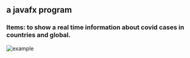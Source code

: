  ## a javafx program
 
 ### Items: to show a real time information about covid cases in countries and global.
 
![example](https://user-images.githubusercontent.com/39569512/90146141-61d79d80-dd89-11ea-8616-23b609492a78.png)
